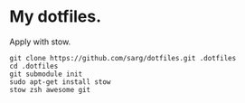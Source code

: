 My dotfiles.
============

Apply with stow.

    git clone https://github.com/sarg/dotfiles.git .dotfiles
    cd .dotfiles
    git submodule init
    sudo apt-get install stow
    stow zsh awesome git
